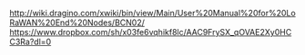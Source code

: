 http://wiki.dragino.com/xwiki/bin/view/Main/User%20Manual%20for%20LoRaWAN%20End%20Nodes/BCN02/
https://www.dropbox.com/sh/x03fe6vqhikf8lc/AAC9FrySX_qOVAE2Xy0HCC3Ra?dl=0
